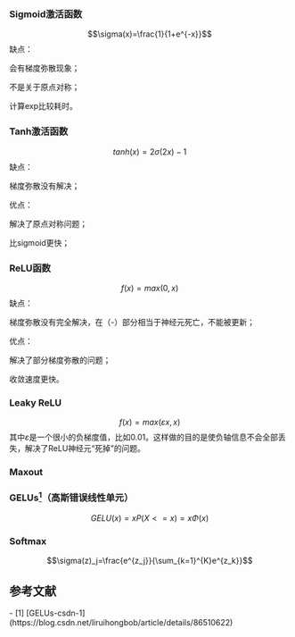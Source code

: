 ### Sigmoid激活函数

$$\sigma(x)=\frac{1}{1+e^{-x}}$$
缺点：

会有梯度弥散现象；

不是关于原点对称；

计算exp比较耗时。

### Tanh激活函数

$$tanh(x)=2\sigma(2x)-1$$
缺点：

梯度弥散没有解决；

优点：

解决了原点对称问题；

比sigmoid更快；

### ReLU函数

$$f(x)=max(0,x)$$
缺点：

梯度弥散没有完全解决，在（-）部分相当于神经元死亡，不能被更新；

优点：

解决了部分梯度弥散的问题；

收敛速度更快。

### Leaky ReLU

$$f(x)=max(\varepsilon x, x)$$
其中$\varepsilon$是一个很小的负梯度值，比如0.01。这样做的目的是使负轴信息不会全部丢失，解决了ReLU神经元“死掉”的问题。

### Maxout

### GELUs[<sup>1</sup>](#GELUs-csdn-1)（高斯错误线性单元）
$$GELU(x)=xP(X<=x)=x \Phi(x)$$

### Softmax
$$\sigma(z)_j=\frac{e^{z_j}}{\sum_{k=1}^{K}e^{z_k}}$$

## 参考文献
<div id='GELUs-1'></div>
- [1] [GELUs-csdn-1] (https://blog.csdn.net/liruihongbob/article/details/86510622)